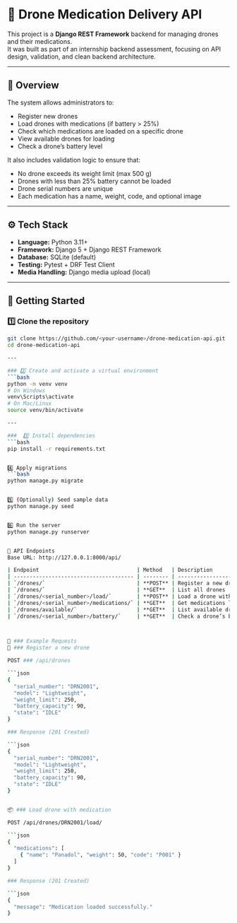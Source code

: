 # 🚁 Drone Medication Delivery API

This project is a **Django REST Framework** backend for managing drones and their medications.  
It was built as part of an internship backend assessment, focusing on API design, validation, and clean backend architecture.

---

## 🧭 Overview

The system allows administrators to:

- Register new drones  
- Load drones with medications (if battery > 25%)  
- Check which medications are loaded on a specific drone  
- View available drones for loading  
- Check a drone’s battery level  

It also includes validation logic to ensure that:
- No drone exceeds its weight limit (max 500 g)
- Drones with less than 25% battery cannot be loaded
- Drone serial numbers are unique
- Each medication has a name, weight, code, and optional image

---

## ⚙️ Tech Stack

- **Language:** Python 3.11+
- **Framework:** Django 5 + Django REST Framework
- **Database:** SQLite (default)
- **Testing:** Pytest + DRF Test Client
- **Media Handling:** Django media upload (local)

---

## 🚀 Getting Started


### 1️⃣ Clone the repository
```bash
git clone https://github.com/<your-username>/drone-medication-api.git
cd drone-medication-api

---

### 2️⃣ Create and activate a virtual environment
```bash
python -m venv venv
# On Windows
venv\Scripts\activate
# On Mac/Linux
source venv/bin/activate

---

###  3️⃣ Install dependencies
```bash
pip install -r requirements.txt


4️⃣ Apply migrations
```bash
python manage.py migrate


5️⃣ (Optionally) Seed sample data
python manage.py seed


6️⃣ Run the server
python manage.py runserver


📡 API Endpoints
Base URL: http://127.0.0.1:8000/api/

| Endpoint                               | Method   | Description                                     |
| -------------------------------------- | -------- | ----------------------------------------------- |
| `/drones/`                             | **POST** | Register a new drone                            |
| `/drones/`                             | **GET**  | List all drones                                 |
| `/drones/<serial_number>/load/`        | **POST** | Load a drone with medication (if battery > 25%) |
| `/drones/<serial_number>/medications/` | **GET**  | Get medications loaded on a specific drone      |
| `/drones/available/`                   | **GET**  | List available drones for loading               |
| `/drones/<serial_number>/battery/`     | **GET**  | Check a drone’s battery level                   |



🧪 ### Example Requests
📝 ### Register a new drone

POST ### /api/drones

```json
{
  "serial_number": "DRN2001",
  "model": "Lightweight",
  "weight_limit": 250,
  "battery_capacity": 90,
  "state": "IDLE"
}

### Response (201 Created)

```json
{
  "serial_number": "DRN2001",
  "model": "Lightweight",
  "weight_limit": 250,
  "battery_capacity": 90,
  "state": "IDLE"
}


📦 ### Load drone with medication

POST /api/drones/DRN2001/load/

```json
{
  "medications": [
    { "name": "Panadol", "weight": 50, "code": "P001" }
  ]
}

### Response (201 Created)

```json
{
  "message": "Medication loaded successfully."
}